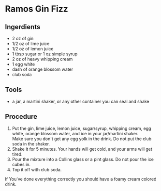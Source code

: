 Ramos Gin Fizz
=============

Ingerdients 
---------
* 2 oz of gin 
* 1/2 oz of lime juice 
* 1/2 oz of lemon juice 
* 1 tbsp sugar or 1 oz simple syrup 
* 2 oz of heavy whipping cream
* 1 egg white 
* dash of orange blossom water 
* club soda 

Tools
------
* a jar, a martini shaker, or any other container you can seal and shake 

Procedure 
----------
1. Put the gin, lime juice, lemon juice, sugar/syrup, whipping cream, egg white, orange blossom water, and ice in  your jar/martini shaker.  
	Make sure you don't get any egg yolk in the drink. 
	Do not put the club soda in the shaker. 
2. Shake it for 5 minutes. 
	Your hands will get cold, and your arms will get tired.  
3. Pour the mixture into a Collins glass or a pint glass. 
	Do not pour the ice cubes in. 
4. Top it off with club soda. 

If You've done everything correctly you should have a foamy cream colored drink. 
